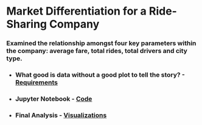 # Market Differentiation for a Ride-Sharing Company 

### Examined the relationship amongst four key parameters within the company: average fare, total rides, total drivers and city type.

* ### What good is data without a good plot to tell the story? -[Requirements](https://github.com/mjvillacresesn/Ride-Share/blob/master/Pyber/README_requirements.md)
* ### Jupyter Notebook - [ Code ](https://github.com/mjvillacresesn/Ride-Share/blob/master/Pyber/pyber_starter.ipynb)
* ### Final Analysis - [ Visualizations ](https://github.com/mjvillacresesn/Ride-Share/blob/master/Pyber/Final-Analysis.md)
